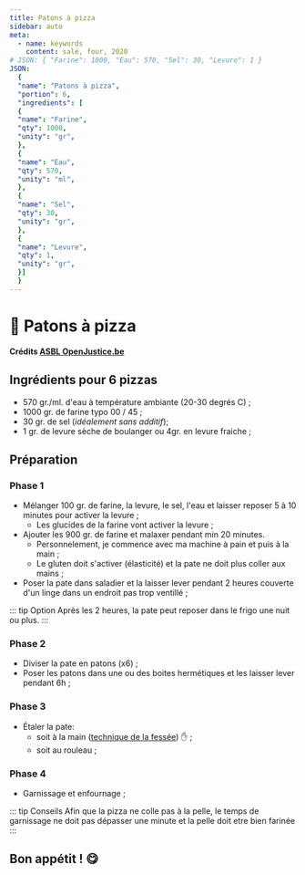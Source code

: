 ```yaml
---
title: Patons à pizza
sidebar: auto
meta:
  - name: keywords
    content: salé, four, 2020
# JSON: { "Farine": 1000, "Eau": 570, "Sel": 30, "Levure": 1 }
JSON:
  {
  "name": "Patons à pizza",
  "portion": 6,
  "ingredients": [
  {
  "name": "Farine",
  "qty": 1000,
  "unity": "gr",
  },
  {
  "name": "Eau",
  "qty": 570,
  "unity": "ml",
  },
  {
  "name": "Sel",
  "qty": 30,
  "unity": "gr",
  },
  {
  "name": "Levure",
  "qty": 1,
  "unity": "gr",
  }]
  }
---
```

<recipePortion :recette="$page.frontmatter.JSON" />

# :pizza: Patons à pizza



**Crédits [ASBL OpenJustice.be](https://openjustice.be)**

## Ingrédients pour 6 pizzas
- 570 gr./ml. d'eau à température ambiante (20-30 degrés C) ;
- 1000 gr. de farine typo 00 / 45 ;
- 30 gr. de sel (*idéalement sans additif*);
- 1 gr. de levure sèche de boulanger ou 4gr. en levure fraiche ;

## Préparation
### Phase 1
- Mélanger 100 gr. de farine, la levure, le sel, l'eau et laisser reposer 5 à 10 minutes pour activer la levure ;
  - Les glucides de la farine vont activer la levure ;
- Ajouter les 900 gr. de farine et malaxer pendant min 20 minutes.
  - Personnelement, je commence avec ma machine à pain et puis à la main ;
  - Le gluten doit s'activer (élasticité) et la pate ne doit plus coller aux mains ;
- Poser la pate dans saladier et la laisser lever pendant 2 heures couverte d'un linge dans un endroit pas trop ventillé ;

::: tip Option
Après les 2 heures, la pate peut reposer dans le frigo une nuit ou plus.
:::

### Phase 2
- Diviser la pate en patons (x6) ;
- Poser les patons dans une ou des boites hermétiques et les laisser lever pendant 6h ;

### Phase 3
- Étaler la pate:
  - soit à la main ([technique de la fessée](https://www.youtube.com/watch?v=xzbW8CZx538)) :hand: ;
  - soit au rouleau ;

### Phase 4
- Garnissage et enfournage ;

::: tip Conseils
Afin que la pizza ne colle pas à la pelle, le temps de garnissage ne doit pas dépasser une minute et la pelle doit etre bien farinée
:::

## Bon appétit ! :yum:
